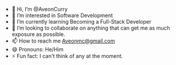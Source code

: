 - 👋 Hi, I’m @AveonCurry
- 👀 I’m interested in Software Development 
- 🌱 I’m currently learning Becoming a Full-Stack Developer
- 💞️ I’m looking to collaborate on anything that can get me as much exposure as possible. 
- 📫 How to reach me Aveonmc@gmail.com
- 😄 Pronouns: He/Him
- ⚡ Fun fact: I can't think of any at the moment.

<!---
AveonCurry/AveonCurry is a ✨ special ✨ repository because its `README.md` (this file) appears on your GitHub profile.
You can click the Preview link to take a look at your changes.
--->
